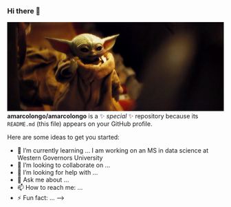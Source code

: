 ### Hi there 👋

![Internet not working gif](https://github.com/amarcolongo/amarcolongo/blob/main/babyyoda.gif)
**amarcolongo/amarcolongo** is a ✨ _special_ ✨ repository because its `README.md` (this file) appears on your GitHub profile.

Here are some ideas to get you started:

- 🌱 I’m currently learning ... I am working on an MS in data science at Western Governors University
- 👯 I’m looking to collaborate on ...
- 🤔 I’m looking for help with ...
- 💬 Ask me about ...
- 📫 How to reach me: ...
- ⚡ Fun fact: ...
-->
